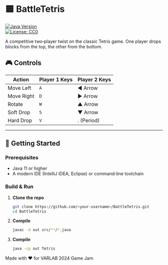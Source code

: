 # 🟦 BattleTetris

[![Java Version](https://img.shields.io/badge/Java-11%2B-blue)](https://www.oracle.com/java/)  
[![License: CC0](https://img.shields.io/badge/License-CC0-lightgrey)](LICENSE)

A competitive two‑player twist on the classic Tetris game. One player drops blocks from the top, the other from the bottom.


## 🎮 Controls

| Action       | Player 1 Keys   | Player 2 Keys    |
|--------------|-----------------|------------------|
| Move Left    | `A`             | ◀️ Arrow         |
| Move Right   | `D`             | ▶️ Arrow         |
| Rotate       | `W`             | ▲ Arrow         |
| Soft Drop    | `S`             | ▼ Arrow         |
| Hard Drop    | `V`             | . (Period)           |

---

## 🚀 Getting Started

### Prerequisites

- Java 11 or higher  
- A modern IDE (IntelliJ IDEA, Eclipse) or command‑line toolchain

### Build & Run

1. **Clone the repo**  
   ```bash
   git clone https://github.com/<your‑username>/BattleTetris.git
   cd BattleTetris

2. **Compile**  
    ```bash
    javac -d out src/**/*.java

3. **Compile**  
    ```bash
    java -cp out Tetris


Made with ❤️ for VARLAB 2024 Game Jam
